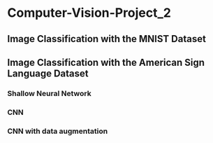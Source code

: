 # Computer-Vision-Project_2

## Image Classification with the MNIST Dataset
 
## Image Classification with the American Sign Language Dataset
### Shallow Neural Network

### CNN

### CNN with data augmentation